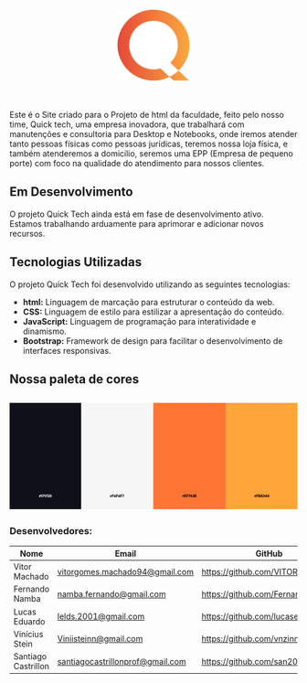 <br>
<p align="center">
  <img src="Site/Imagens/MarcaVisual.png" width="25%">
</p>
<br><br>
Este é o Site criado para o Projeto de html da faculdade, feito pelo nosso time, Quick tech, uma empresa inovadora, que trabalhará com manutenções e consultoria para Desktop e Notebooks, onde iremos atender tanto pessoas físicas como pessoas jurídicas, teremos nossa loja física, e também atenderemos a domicílio, seremos uma EPP (Empresa de pequeno porte) com foco na qualidade do atendimento para nossos clientes.

## Em Desenvolvimento
O projeto Quick Tech ainda está em fase de desenvolvimento ativo. Estamos trabalhando arduamente para aprimorar e adicionar novos recursos.

## Tecnologias Utilizadas
O projeto Quick Tech foi desenvolvido utilizando as seguintes tecnologias:

- **html:** Linguagem de marcação para estruturar o conteúdo da web.
- **CSS:** Linguagem de estilo para estilizar a apresentação do conteúdo.
- **JavaScript:** Linguagem de programação para interatividade e dinamismo.
- **Bootstrap:** Framework de design para facilitar o desenvolvimento de interfaces responsivas.

## Nossa paleta de cores

![Paletadecores](Site/Imagens/Paleta_de_cores2.png)
---


### Desenvolvedores: 
|Nome|Email| GitHub | 
| -------- | -------- | -------- | 
|Vitor Machado|vitorgomes.machado94@gmail.com|https://github.com/VITOR-DV|
|Fernando Namba|namba.fernando@gmail.com|https://github.com/FernandoNamba|
|Lucas Eduardo|lelds.2001@gmail.com|https://github.com/lucaseduardo09|
|Vinícius Stein|Viniisteinn@gmail.com|https://github.com/vnzinn01|
|Santiago Castrillon|santiagocastrillonprof@gmail.com|https://github.com/san2003|
